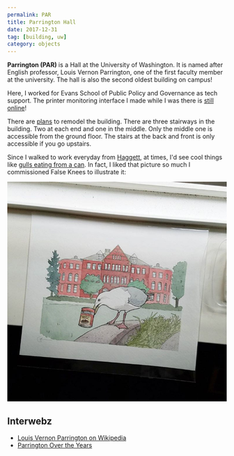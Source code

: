 ```yaml
---
permalink: PAR
title: Parrington Hall
date: 2017-12-31
tag: [building, uw]
category: objects
---
```


**Parrington (PAR)** is a Hall at the University of Washington. It is named after English professor, Louis Vernon Parrington, one of the first faculty member at the university. The hall is also the second oldest building on campus!

Here, I worked for Evans School of Public Policy and Governance as tech support. The printer monitoring interface I made while I was there is [still online](depts.washington.edu/pbafhelp/)!

There are [plans](http://archive.is/lPz5O) to remodel the building. There are three stairways in the building. Two at each end and one in the middle. Only the middle one is accessible from the ground floor. The stairs at the back and front is only accessible if you go upstairs.

Since I walked to work everyday from [Haggett](HGT), at times, I'd see cool things like [gulls eating from a can](https://students.washington.edu/koi/img/parrington-gull.jpg). In fact, I liked that picture so much I commissioned False Knees to illustrate it:

![gull in front of parrington hall](assets/false-knees-parrington-gull.jpg)

## Interwebz

* [Louis Vernon Parrington on Wikipedia](https://en.wikipedia.org/wiki/Vernon_Louis_Parrington)
* [Parrington Over the Years](http://blogs.uw.edu/parhall/parrington-over-the-years/)
